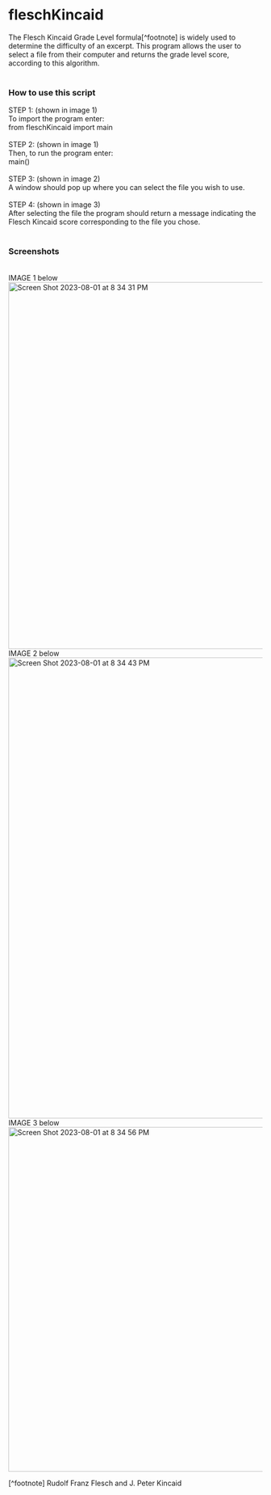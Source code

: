 # fleschKincaid
The Flesch Kincaid Grade Level formula[^footnote] is widely used to determine the difficulty of an excerpt. This program allows the user to select a file from their computer and returns the grade level score, according to this algorithm. 
<br><br>
### How to use this script
STEP 1: (shown in image 1)
<br>
To import the program enter: 
<br>
from fleschKincaid import main
<br>
<br>
STEP 2: (shown in image 1)
<br>
Then, to run the program enter:
<br>
main()
<br>
<br>
STEP 3: (shown in image 2)
<br>
A window should pop up where you can select the file you wish to use.
<br>
<br>
STEP 4: (shown in image 3)
<br>
After selecting the file the program should return a message indicating the Flesch Kincaid score corresponding to the file you chose.
<br><br>


### Screenshots
<br>
IMAGE 1 below
<br>
<img width="726" alt="Screen Shot 2023-08-01 at 8 34 31 PM" src="https://github.com/nathalieabello/fleschKincaid/assets/141185624/885265a7-58a3-43d2-a6fb-781465f1a71a">
<br>
IMAGE 2 below
<img width="912" alt="Screen Shot 2023-08-01 at 8 34 43 PM" src="https://github.com/nathalieabello/fleschKincaid/assets/141185624/5227baa5-8f19-4c8b-9bad-f1eb50ee4df7">
<br>
IMAGE 3 below
<br>
<img width="682" alt="Screen Shot 2023-08-01 at 8 34 56 PM" src="https://github.com/nathalieabello/fleschKincaid/assets/141185624/d52b6383-8a60-4aa2-8ace-2a829de9ab0f">


[^footnote] Rudolf Franz Flesch and J. Peter Kincaid
